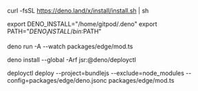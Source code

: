 curl -fsSL https://deno.land/x/install/install.sh | sh

export DENO_INSTALL="/home/gitpod/.deno"
export PATH="$DENO_INSTALL/bin:$PATH"

deno run -A --watch packages/edge/mod.ts

deno install --global -Arf jsr:@deno/deployctl

deployctl deploy --project=bundlejs --exclude=node_modules --config=packages/edge/deno.jsonc packages/edge/mod.ts

